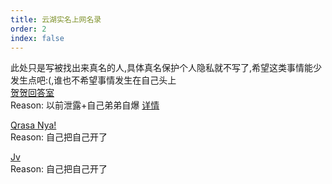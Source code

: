 ```yaml
---
title: 云湖实名上网名录
order: 2
index: false
---
```


此处只是写被找出来真名的人,具体真名保护个人隐私就不写了,希望这类事情能少发生点吧:(,谁也不希望事情发生在自己头上    
[贺贺回答室](https://www.yhchat.com/user/homepage/8826514)  
Reason: 以前泄露+自己弟弟自爆 [详情](/blog/yh/events/2024/20240719.html)  

[Qrasa Nya!](https://www.yhchat.com/user/homepage/4989233)  
Reason: 自己把自己开了  

[Jv](https://www.yhchat.com/user/homepage/3161064)  
Reason: 自己把自己开了  
